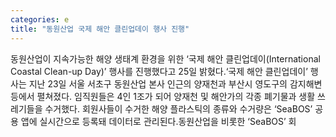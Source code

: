 ```yaml
---
categories: e
title: "동원산업 국제 해안 클린업데이 행사 진행"
---
```

동원산업이 지속가능한 해양 생태계 환경을 위한 ‘국제 해안 클린업데이(International Coastal Clean-up Day)’ 행사를 진행했다고 25일 밝혔다.‘국제 해안 클린업데이’ 행사는 지난 23일 서울 서초구 동원산업 본사 인근의 양재천과 부산시 영도구의 감지해변 등에서 펼쳐졌다. 임직원들은 4인 1조가 되어 양재천 및 해안가의 각종 폐기물과 생활 쓰레기들을 수거했다. 회원사들이 수거한 해양 플라스틱의 종류와 수거량은 ‘SeaBOS’ 공용 앱에 실시간으로 등록돼 데이터로 관리된다.동원산업을 비롯한 ‘SeaBOS’ 회